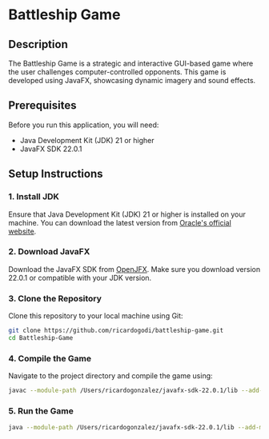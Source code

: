 # Battleship Game

## Description

The Battleship Game is a strategic and interactive GUI-based game where the user challenges computer-controlled opponents. This game is developed using JavaFX, showcasing dynamic imagery and sound effects.

## Prerequisites

Before you run this application, you will need:

- Java Development Kit (JDK) 21 or higher
- JavaFX SDK 22.0.1

## Setup Instructions

### 1. Install JDK

Ensure that Java Development Kit (JDK) 21 or higher is installed on your machine. You can download the latest version from [Oracle's official website](https://www.oracle.com/java/technologies/javase-downloads.html).

### 2. Download JavaFX

Download the JavaFX SDK from [OpenJFX](https://openjfx.io). Make sure you download version 22.0.1 or compatible with your JDK version.

### 3. Clone the Repository

Clone this repository to your local machine using Git:

```bash
git clone https://github.com/ricardogodi/battleship-game.git
cd Battleship-Game
```

### 4. Compile the Game

Navigate to the project directory and compile the game using:
```bash
javac --module-path /Users/ricardogonzalez/javafx-sdk-22.0.1/lib --add-modules javafx.controls,javafx.fxml,javafx.media -d bin src/BattleLines.java
```

### 5. Run the Game
```bash
java --module-path /Users/ricardogonzalez/javafx-sdk-22.0.1/lib --add-modules javafx.controls,javafx.fxml,javafx.media -cp bin BattleLines
```

